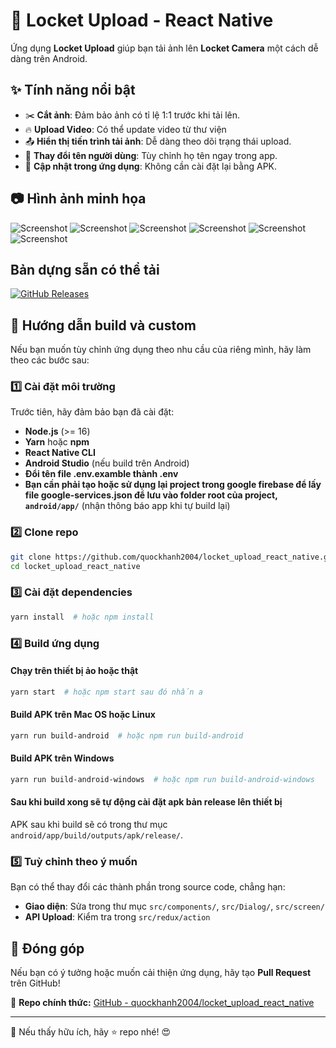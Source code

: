 # 📸 Locket Upload - React Native

Ứng dụng **Locket Upload** giúp bạn tải ảnh lên **Locket Camera** một cách dễ dàng trên Android. 

## ✨ Tính năng nổi bật

- ✂️ **Cắt ảnh**: Đảm bảo ảnh có tỉ lệ 1:1 trước khi tải lên.
- 🔥 **Upload Video**: Có thể update video từ thư viện
- 📤 **Hiển thị tiến trình tải ảnh**: Dễ dàng theo dõi trạng thái upload.
- 🔄 **Thay đổi tên người dùng**: Tùy chỉnh họ tên ngay trong app.
- 🚀 **Cập nhật trong ứng dụng**: Không cần cài đặt lại bằng APK.

## 📷 Hình ảnh minh họa

![Screenshot](./images/screenshot1.png)
![Screenshot](./images/screenshot2.png)
![Screenshot](./images/screenshot3.png)
![Screenshot](./images/screenshot4.png)
![Screenshot](./images/screenshot5.png)
![Screenshot](./images/screenshot6.png)

## Bản dựng sẵn có thể tải
[![GitHub Releases](https://img.shields.io/github/downloads/quockhanh2004/locket_upload_react_native/total?label=Downloads&style=flat&logo=android)](https://github.com/quockhanh2004/locket_upload_react_native/releases)

## 🔧 Hướng dẫn build và custom

Nếu bạn muốn tùy chỉnh ứng dụng theo nhu cầu của riêng mình, hãy làm theo các bước sau:

### 1️⃣ Cài đặt môi trường

Trước tiên, hãy đảm bảo bạn đã cài đặt:
- **Node.js** (>= 16)
- **Yarn** hoặc **npm**
- **React Native CLI**
- **Android Studio** (nếu build trên Android)
- **Đổi tên file .env.examble thành .env**
- **Bạn cần phải tạo hoặc sử dụng lại project trong google firebase để lấy file google-services.json để lưu vào folder root của project, `android/app/`** (nhận thông báo app khi tự build lại)

### 2️⃣ Clone repo
```sh
git clone https://github.com/quockhanh2004/locket_upload_react_native.git
cd locket_upload_react_native
```

### 3️⃣ Cài đặt dependencies
```sh
yarn install  # hoặc npm install
```

### 4️⃣ Build ứng dụng
#### Chạy trên thiết bị ảo hoặc thật
```sh
yarn start  # hoặc npm start sau đó nhấn a
```

#### Build APK trên Mac OS hoặc Linux
```sh
yarn run build-android  # hoặc npm run build-android
```

#### Build APK trên Windows
```sh
yarn run build-android-windows  # hoặc npm run build-android-windows
```
#### Sau khi build xong sẽ tự động cài đặt apk bản release lên thiết bị
APK sau khi build sẽ có trong thư mục `android/app/build/outputs/apk/release/`.

### 5️⃣ Tuỳ chỉnh theo ý muốn
Bạn có thể thay đổi các thành phần trong source code, chẳng hạn:
- **Giao diện**: Sửa trong thư mục `src/components/`, `src/Dialog/`, `src/screen/`
- **API Upload**: Kiểm tra trong `src/redux/action`

## 🚀 Đóng góp
Nếu bạn có ý tưởng hoặc muốn cải thiện ứng dụng, hãy tạo **Pull Request** trên GitHub!

📌 **Repo chính thức:** [GitHub - quockhanh2004/locket_upload_react_native](https://github.com/quockhanh2004/locket_upload_react_native)

---
📢 Nếu thấy hữu ích, hãy ⭐ repo nhé! 😍

